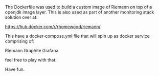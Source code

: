 The Dockerfile was used to build a custom image of Riemann on top of a openjdk image layer. This is also used as part of another monitoring stack solution over at:

https://hub.docker.com/r/rhomewood/riemann/

This have a docker-compose.yml file that will spin up as docker service comprising of:

Riemann
Graphite
Grafana

feel free to play with that.

Have fun.
